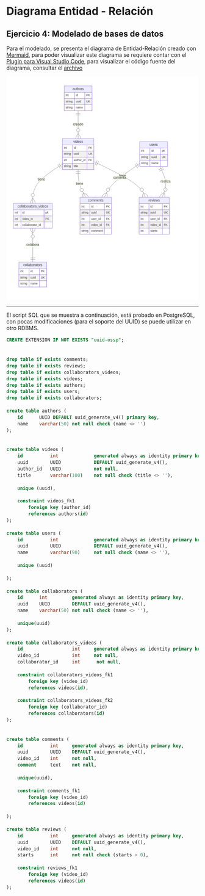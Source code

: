 # Diagrama Entidad - Relación

## Ejercicio 4: Modelado de bases de datos

Para el modelado, se presenta el diagrama de Entidad-Relación creado con [Mermaid][mermaid], para poder visualizar este diagrama se requiere contar con el [Plugin para Visual Studio Code][plugin], para visualizar el código fuente del diagrama, consultar el [archivo](./diagram.md)

![alt text](diagram.png)

---

El script SQL que se muestra a continuación, está probado en PostgreSQL, con pocas modificaciones (para el soporte del UUID) se puede utilizar en otro RDBMS.

```sql
CREATE EXTENSION IF NOT EXISTS "uuid-ossp";


drop table if exists comments;
drop table if exists reviews;
drop table if exists collaborators_videos;
drop table if exists videos;
drop table if exists authors;
drop table if exists users;
drop table if exists collaborators;

create table authors (
    id      UUID DEFAULT uuid_generate_v4() primary key,
    name    varchar(50) not null check (name <> '')
);


create table videos (
    id          int             generated always as identity primary key,
    uuid        UUID            DEFAULT uuid_generate_v4(),
    author_id   UUID            not null,
    title       varchar(100)    not null check (title <> ''),

    unique (uuid),

    constraint videos_fk1
        foreign key (author_id)
        references authors(id)
);

create table users (
    id          int             generated always as identity primary key,
    uuid        UUID            DEFAULT uuid_generate_v4(),
    name        varchar(90)     not null check (name <> ''),

    unique (uuid)

);

create table collaborators (
    id      int         generated always as identity primary key,
    uuid    UUID        DEFAULT uuid_generate_v4(),
    name    varchar(50) not null check (name <> ''),

    unique(uuid)
);

create table collaborators_videos (
    id                  int     generated always as identity primary key,
    video_id            int     not null,
    collaborator_id     int      not null,

    constraint collaborators_videos_fk1
        foreign key (video_id)
        references videos(id),

    constraint collaborators_videos_fk2
        foreign key (collaborator_id)
        references collaborators(id)
);


create table comments (
    id          int     generated always as identity primary key,
    uuid        UUID    DEFAULT uuid_generate_v4(),
    video_id    int     not null,
    comment     text    not null,

    unique(uuid),

    constraint comments_fk1
        foreign key (video_id)
        references videos(id)

);

create table reviews (
    id          int     generated always as identity primary key,
    uuid        UUID    DEFAULT uuid_generate_v4(),
    video_id    int     not null,
    starts      int     not null check (starts > 0),

    constraint reviews_fk1
        foreign key (video_id)
        references videos(id)
);


```

[mermaid]: https://mermaid.js.org/syntax/entityRelationshipDiagram.html
[plugin]: https://marketplace.visualstudio.com/items?itemName=bierner.markdown-mermaid
